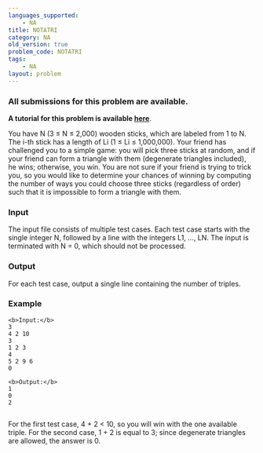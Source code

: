```yaml
---
languages_supported:
    - NA
title: NOTATRI
category: NA
old_version: true
problem_code: NOTATRI
tags:
    - NA
layout: problem
---
```

###  All submissions for this problem are available. 

**A tutorial for this problem is available [here](/wiki/tutorial-not-triangle "here")**.

You have N (3 ≤ N ≤ 2,000) wooden sticks, which are labeled from 1 to N. The i-th stick has a length of Li (1 ≤ Li ≤ 1,000,000). Your friend has challenged you to a simple game: you will pick three sticks at random, and if your friend can form a triangle with them (degenerate triangles included), he wins; otherwise, you win. You are not sure if your friend is trying to trick you, so you would like to determine your chances of winning by computing the number of ways you could choose three sticks (regardless of order) such that it is impossible to form a triangle with them.

### Input

The input file consists of multiple test cases. Each test case starts with the single integer N, followed by a line with the integers L1, ..., LN. The input is terminated with N = 0, which should not be processed.

### Output

For each test case, output a single line containing the number of triples.

### Example

```
<b>Input:</b>
3
4 2 10
3
1 2 3
4
5 2 9 6
0

<b>Output:</b>
1
0
2


```
For the first test case, 4 + 2 < 10, so you will win with the one available triple. For the second case, 1 + 2 is equal to 3; since degenerate triangles are allowed, the answer is 0.